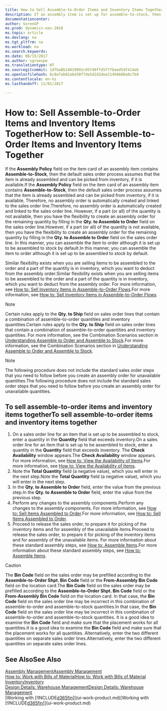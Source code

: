 ```yaml
---
title: How to Sell Assemble-to-Order Items and Inventory Items Together
description: If an assembly item is set up for assemble-to-stock, then the default sales order process assumes that the item is already assembled and can be picked from inventory, if it is available. But if a part (or all) of the quantity is not available, then you have the flexibility to create an assembly order for the remaining quantity on the fly.
documentationcenter: 
author: SorenGP
ms.prod: dynamics-nav-2018
ms.topic: article
ms.devlang: na
ms.tgt_pltfrm: na
ms.workload: na
ms.search.keywords: 
ms.date: 08/15/2017
ms.author: sgroespe
ms.translationtype: HT
ms.sourcegitcommit: 1dfba8b14019991c95f40ffd5f7fbaed5df414eb
ms.openlocfilehash: 6c8e7ab02a6e50f7de5d2d2dee21456608a0c7b9
ms.contentlocale: en-nz
ms.lasthandoff: 12/01/2017

---
```

# <a name="how-to-sell-assemble-to-order-items-and-inventory-items-together"></a><span data-ttu-id="3f649-104">How to: Sell Assemble-to-Order Items and Inventory Items Together</span><span class="sxs-lookup"><span data-stu-id="3f649-104">How to: Sell Assemble-to-Order Items and Inventory Items Together</span></span>
<span data-ttu-id="3f649-105">If the **Assembly Policy** field on the item card of an assembly item contains **Assemble-to-Stock**, then the default sales order process assumes that the item is already assembled and can be picked from inventory, if it is available.</span><span class="sxs-lookup"><span data-stu-id="3f649-105">If the **Assembly Policy** field on the item card of an assembly item contains **Assemble-to-Stock**, then the default sales order process assumes that the item is already assembled and can be picked from inventory, if it is available.</span></span> <span data-ttu-id="3f649-106">Therefore, no assembly order is automatically created and linked to the sales order line.</span><span class="sxs-lookup"><span data-stu-id="3f649-106">Therefore, no assembly order is automatically created and linked to the sales order line.</span></span> <span data-ttu-id="3f649-107">However, if a part (or all) of the quantity is not available, then you have the flexibility to create an assembly order for the remaining quantity by filling in the **Qty. to Assemble to Order** field on the sales order line.</span><span class="sxs-lookup"><span data-stu-id="3f649-107">However, if a part (or all) of the quantity is not available, then you have the flexibility to create an assembly order for the remaining quantity by filling in the **Qty. to Assemble to Order** field on the sales order line.</span></span> <span data-ttu-id="3f649-108">In this manner, you can assemble the item to order although it is set up to be assembled to stock by default.</span><span class="sxs-lookup"><span data-stu-id="3f649-108">In this manner, you can assemble the item to order although it is set up to be assembled to stock by default.</span></span>  

<span data-ttu-id="3f649-109">Similar flexibility exists when you are selling items to be assembled to the order and a part of the quantity is in inventory, which you want to deduct from the assembly order.</span><span class="sxs-lookup"><span data-stu-id="3f649-109">Similar flexibility exists when you are selling items to be assembled to the order and a part of the quantity is in inventory, which you want to deduct from the assembly order.</span></span> <span data-ttu-id="3f649-110">For more information, see [How to: Sell Inventory Items in Assemble-to-Order Flows](assembly-how-to-sell-inventory-items-in-assemble-to-order-flows.md).</span><span class="sxs-lookup"><span data-stu-id="3f649-110">For more information, see [How to: Sell Inventory Items in Assemble-to-Order Flows](assembly-how-to-sell-inventory-items-in-assemble-to-order-flows.md).</span></span>  

> [!NOTE]  
>  <span data-ttu-id="3f649-111">Certain rules apply to the **Qty. to Ship** field on sales order lines that contain a combination of assemble-to-order quantities and inventory quantities.</span><span class="sxs-lookup"><span data-stu-id="3f649-111">Certain rules apply to the **Qty. to Ship** field on sales order lines that contain a combination of assemble-to-order quantities and inventory quantities.</span></span> <span data-ttu-id="3f649-112">For more information, see the Combination Scenarios section in [Understanding Assemble to Order and Assemble to Stock](assembly-assemble-to-order-or-assemble-to-stock.md).</span><span class="sxs-lookup"><span data-stu-id="3f649-112">For more information, see the Combination Scenarios section in [Understanding Assemble to Order and Assemble to Stock](assembly-assemble-to-order-or-assemble-to-stock.md).</span></span>  

> [!NOTE]  
>  <span data-ttu-id="3f649-113">The following procedure does not include the standard sales order steps that you need to follow before you create an assembly order for unavailable quantities.</span><span class="sxs-lookup"><span data-stu-id="3f649-113">The following procedure does not include the standard sales order steps that you need to follow before you create an assembly order for unavailable quantities.</span></span>

## <a name="to-sell-assemble-to-order-items-and-inventory-items-together"></a><span data-ttu-id="3f649-114">To sell assemble-to-order items and inventory items together</span><span class="sxs-lookup"><span data-stu-id="3f649-114">To sell assemble-to-order items and inventory items together</span></span>  
1.  <span data-ttu-id="3f649-115">On a sales order line for an item that is set up to be assembled to stock, enter a quantity in the **Quantity** field that exceeds inventory.</span><span class="sxs-lookup"><span data-stu-id="3f649-115">On a sales order line for an item that is set up to be assembled to stock, enter a quantity in the **Quantity** field that exceeds inventory.</span></span> <span data-ttu-id="3f649-116">The **Check Availability** window appears.</span><span class="sxs-lookup"><span data-stu-id="3f649-116">The **Check Availability** window appears.</span></span> <span data-ttu-id="3f649-117">For more information, see [How to: View the Availability of Items](inventory-how-availability-overview.md).</span><span class="sxs-lookup"><span data-stu-id="3f649-117">For more information, see [How to: View the Availability of Items](inventory-how-availability-overview.md).</span></span> 
2.  <span data-ttu-id="3f649-118">Note the **Total Quantity** field (a negative value), which you will enter in the next step.</span><span class="sxs-lookup"><span data-stu-id="3f649-118">Note the **Total Quantity** field (a negative value), which you will enter in the next step.</span></span>  
3.  <span data-ttu-id="3f649-119">In the **Qty. to Assemble to Order** field, enter the value from the previous step.</span><span class="sxs-lookup"><span data-stu-id="3f649-119">In the **Qty. to Assemble to Order** field, enter the value from the previous step.</span></span>  
4.  <span data-ttu-id="3f649-120">Perform any changes to the assembly components.</span><span class="sxs-lookup"><span data-stu-id="3f649-120">Perform any changes to the assembly components.</span></span> <span data-ttu-id="3f649-121">For more information, see [How to: Sell Items Assembled to Order](assembly-how-to-sell-items-assembled-to-order.md).</span><span class="sxs-lookup"><span data-stu-id="3f649-121">For more information, see [How to: Sell Items Assembled to Order](assembly-how-to-sell-items-assembled-to-order.md).</span></span>  
5.  <span data-ttu-id="3f649-122">Proceed to release the sales order, to prepare it for picking of the inventory items and for assembly of the unavailable items.</span><span class="sxs-lookup"><span data-stu-id="3f649-122">Proceed to release the sales order, to prepare it for picking of the inventory items and for assembly of the unavailable items.</span></span> <span data-ttu-id="3f649-123">For more information about these standard assembly steps, see [How to: Assemble Items](assembly-how-to-assemble-items.md).</span><span class="sxs-lookup"><span data-stu-id="3f649-123">For more information about these standard assembly steps, see [How to: Assemble Items](assembly-how-to-assemble-items.md).</span></span>  

> [!CAUTION]  
>  <span data-ttu-id="3f649-124">The **Bin Code** field on the sales order may be prefilled according to the **Assemble-to-Order Shpt. Bin Code** field or the **From-Assembly Bin Code** field on the location card.</span><span class="sxs-lookup"><span data-stu-id="3f649-124">The **Bin Code** field on the sales order may be prefilled according to the **Assemble-to-Order Shpt. Bin Code** field or the **From-Assembly Bin Code** field on the location card.</span></span> <span data-ttu-id="3f649-125">In that case, the **Bin Code** field on the sales order line may be incorrect in this combination of assemble-to-order and assemble-to-stock quantities.</span><span class="sxs-lookup"><span data-stu-id="3f649-125">In that case, the **Bin Code** field on the sales order line may be incorrect in this combination of assemble-to-order and assemble-to-stock quantities.</span></span> <span data-ttu-id="3f649-126">It is a good idea to examine the **Bin Code** field and make sure that the placement works for all quantities.</span><span class="sxs-lookup"><span data-stu-id="3f649-126">It is a good idea to examine the **Bin Code** field and make sure that the placement works for all quantities.</span></span> <span data-ttu-id="3f649-127">Alternatively, enter the two different quantities on separate sales order lines.</span><span class="sxs-lookup"><span data-stu-id="3f649-127">Alternatively, enter the two different quantities on separate sales order lines.</span></span>  

## <a name="see-also"></a><span data-ttu-id="3f649-128">See Also</span><span class="sxs-lookup"><span data-stu-id="3f649-128">See Also</span></span>  
[<span data-ttu-id="3f649-129">Assembly Management</span><span class="sxs-lookup"><span data-stu-id="3f649-129">Assembly Management</span></span>](assembly-assemble-items.md)  
[<span data-ttu-id="3f649-130">How to: Work with Bills of Material</span><span class="sxs-lookup"><span data-stu-id="3f649-130">How to: Work with Bills of Material</span></span>](inventory-how-work-BOMs.md)  
[<span data-ttu-id="3f649-131">Inventory</span><span class="sxs-lookup"><span data-stu-id="3f649-131">Inventory</span></span>](inventory-manage-inventory.md)  
[<span data-ttu-id="3f649-132">Design Details: Warehouse Management</span><span class="sxs-lookup"><span data-stu-id="3f649-132">Design Details: Warehouse Management</span></span>](design-details-warehouse-management.md)  
<span data-ttu-id="3f649-133">[Working with [!INCLUDE[d365fin](includes/d365fin_md.md)]](ui-work-product.md)</span><span class="sxs-lookup"><span data-stu-id="3f649-133">[Working with [!INCLUDE[d365fin](includes/d365fin_md.md)]](ui-work-product.md)</span></span>

